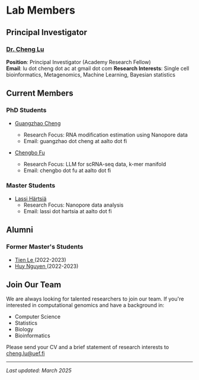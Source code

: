 # Lab Members

## Principal Investigator

### [Dr. Cheng Lu](/people/cheng-lu)
**Position**: Principal Investigator (Academy Research Fellow)  
**Email**: lu dot cheng dot ac at gmail dot com
**Research Interests**: Single cell bioinformatics, Metagenomics, Machine Learning, Bayesian statistics

## Current Members

<!--
### Postdoctoral Researchers
- [Dr. John Doe](/people/john-doe)
  - Research Focus: Single-cell RNA-seq Analysis
  - Email: john.doe@uef.fi
-->

### PhD Students

<!--
- [Jane Smith](/people/jane-smith)
  - Research Focus: Metagenomics
  - Email: jane.smith@uef.fi

- [Mike Johnson](/people/mike-johnson)
  - Research Focus: Epigenetics
  - Email: mike.johnson@uef.fi
-->

- [Guangzhao Cheng](/people/guangzhao-cheng)
  - Research Focus: RNA modification estimation using Nanopore data
  - Email: guangzhao dot cheng at aalto dot fi

- [Chengbo Fu](/people/chengbo-fu)
  - Research Focus: LLM for scRNA-seq data, k-mer manifold
  - Email: chengbo dot fu at aalto dot fi


### Master Students
- [Lassi Härtsiä](/people/lassi-hartsia)
  - Research Focus: Nanopore data analysis
  - Email: lassi dot hartsia at aalto dot fi


## Alumni

### Former Master's Students
- [Tien Le ]()(2022-2023) 
- [Huy Nguyen ]()(2022-2023) 

## Join Our Team

We are always looking for talented researchers to join our team. If you're interested in computational genomics and have a background in:

- Computer Science
- Statistics
- Biology
- Bioinformatics

Please send your CV and a brief statement of research interests to cheng.lu@uef.fi

---
*Last updated: March 2025*
